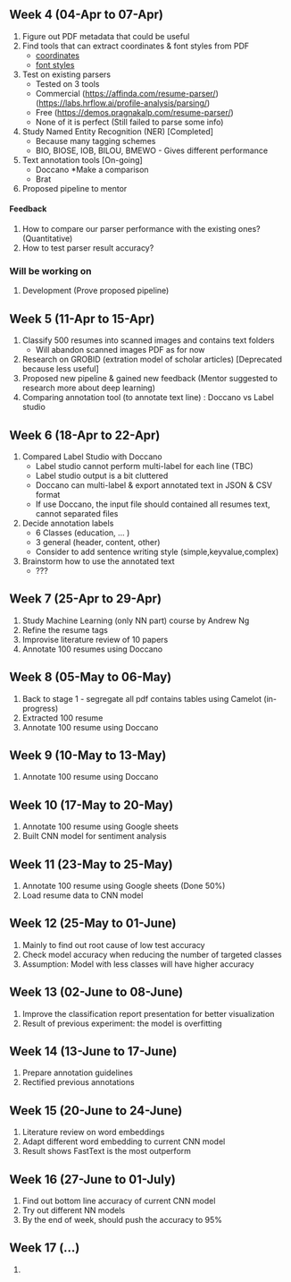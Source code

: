 ## Week 4 (04-Apr to 07-Apr)

1. Figure out PDF metadata that could be useful
2. Find tools that can extract coordinates & font styles from PDF
    - [coordinates](https://www.e-iceblue.com/Tutorials/Spire.PDF/Spire.PDF-Program-Guide/Text/How-to-Get-Coordinates-of-Desired-Text-in-PDF-in-C-VB.NET.html)
    - [font styles](https://stackoverflow.com/questions/68097779/how-to-find-the-font-size-of-every-paragraph-of-pdf-file-using-python-code)
3. Test on existing parsers
    - Tested on 3 tools
    - Commercial (https://affinda.com/resume-parser/) (https://labs.hrflow.ai/profile-analysis/parsing/) <br>
    - Free (https://demos.pragnakalp.com/resume-parser/)
    - None of it is perfect (Still failed to parse some info)
4. Study Named Entity Recognition (NER) [Completed]
    - Because many tagging schemes
    - BIO, BIOSE, IOB, BILOU, BMEWO - Gives different performance
5. Text annotation tools [On-going]
    - Doccano *Make a comparison
    - Brat
6. Proposed pipeline to mentor
#### Feedback
1. How to compare our parser performance with the existing ones? (Quantitative)
2. How to test parser result accuracy?

### Will be working on
1. Development (Prove proposed pipeline)

## Week 5 (11-Apr to 15-Apr)
1. Classify 500 resumes into scanned images and contains text folders
    - Will abandon scanned images PDF as for now
2. Research on GROBID (extration model of scholar articles) [Deprecated because less useful]
3. Proposed new pipeline & gained new feedback (Mentor suggested to research more about deep learning)
4. Comparing annotation tool (to annotate text line) : Doccano vs Label studio

## Week 6 (18-Apr to 22-Apr)
1. Compared Label Studio with Doccano 
    - Label studio cannot perform multi-label for each line (TBC)
    - Label studio output is a bit cluttered
    - Doccano can multi-label & export annotated text in JSON & CSV format
    - If use Doccano, the input file should contained all resumes text, cannot separated files
2. Decide annotation labels 
    - 6 Classes (education, ... )
    - 3 general (header, content, other)
    - Consider to add sentence writing style (simple,keyvalue,complex)
3. Brainstorm how to use the annotated text
    - ???

## Week 7 (25-Apr to 29-Apr)
1. Study Machine Learning (only NN part) course by Andrew Ng
2. Refine the resume tags 
3. Improvise literature review of 10 papers 
4. Annotate 100 resumes using Doccano

## Week 8 (05-May to 06-May)
1. Back to stage 1 - segregate all pdf contains tables using Camelot (in-progress)
2. Extracted 100 resume
3. Annotate 100 resume using Doccano

## Week 9 (10-May to 13-May)
1. Annotate 100 resume using Doccano

## Week 10 (17-May to 20-May)
1. Annotate 100 resume using Google sheets
2. Built CNN model for sentiment analysis

## Week 11 (23-May to 25-May)
1. Annotate 100 resume using Google sheets (Done 50%)
2. Load resume data to CNN model

## Week 12 (25-May to 01-June)
1. Mainly to find out root cause of low test accuracy
2. Check model accuracy when reducing the number of targeted classes
3. Assumption: Model with less classes will have higher accuracy

## Week 13 (02-June to 08-June)
1. Improve the classification report presentation for better visualization 
2. Result of previous experiment: the model is overfitting

## Week 14 (13-June to 17-June)
1. Prepare annotation guidelines
2. Rectified previous annotations

## Week 15 (20-June to 24-June)
1. Literature review on word embeddings
2. Adapt different word embedding to current CNN model
3. Result shows FastText is the most outperform

## Week 16 (27-June to 01-July)
1. Find out bottom line accuracy of current CNN model
2. Try out different NN models
3. By the end of week, should push the accuracy to 95%

## Week 17 (...)
1.
